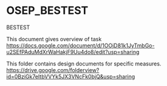 OSEP_BESTEST
=============

BESTEST

This document gives overview of task
https://docs.google.com/document/d/1OOjD81k1JyTmbGo-u2SEfPAduMdXrWaHakjF9Uu4do8/edit?usp=sharing


This folder contains design documents for specific measures.
https://drive.google.com/folderview?id=0BziGk7eItbVVYk5JX3VNcFk0bjQ&usp=sharing
